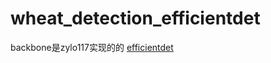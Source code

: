 # wheat_detection_efficientdet
backbone是zylo117实现的的 [efficientdet](https://github.com/zylo117/Yet-Another-EfficientDet-Pytorch)
